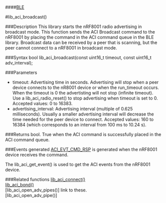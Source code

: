 ####[BLE](https://github.com/NordicSemiconductor/ble-sdk-arduino/tree/master/documentation/libraries/BLE "Go to BLE folder")

#lib_aci_broadcast()

###Description
This library starts the nRF8001 radio advertising in broadcast mode. This function sends the ACI Broadcast command to the nRF8001 by placing the command in the ACI command queue in the BLE library.
Broadcast data can be received by a peer that is scanning, but the peer cannot connect to a nRF8001 in broadcast mode.

###Syntax
    bool lib_aci_broadcast(const uint16_t timeout, const uint16_t adv_interval);

###Parameters
* timeout: Advertising time in seconds. Advertising will stop when a peer device connects to the nR8001 device or when the run_timeout occurs.
           When the timeout is 0 the advertisting will not stop (infinite timeout). Use a lib_aci_radio_reset() to stop advertising when timeout is set to 0.
           Accepted values: 0 to 16383.
* advertising_interval: Advertising interval (multiple of 0.625 milliseconds). Usually a smaller advertising interval will decrease the time needed for the peer device to connect.
                        Accepted values: 160 to 16384 (which corresponds to an interval from 100 ms to 10.24 s).

###Returns
    bool. True when the ACI command is successfully placed in the ACI command queue.

###Events generated
[ACI_EVT_CMD_RSP](https://devzone.nordicsemi.com/documentation/ps/nRF8001_PS_v1.2.pdf#G1050945 "Go to nRF8001 PS") is generated when the nRF8001 device receives the command.   
  
The lib_aci_get_event() is used to get the ACI events from the nRF8001 device.

###Related functions
[lib_aci_connect()](https://github.com/NordicSemiconductor/ble-sdk-arduino/blob/master/documentation/libraries/BLE/lib_aci_connect.md "Go to function description")  
[lib_aci_bond()](https://github.com/NordicSemiconductor/ble-sdk-arduino/blob/master/documentation/libraries/BLE/lib_aci_bond.md "Go to function description")  
[lib_aci_open_adv_pipes()] link to these.  
[lib_aci_open_adv_pipe()]  
    